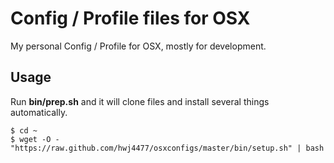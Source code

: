 # Config / Profile files for OSX
My personal Config / Profile for OSX, mostly for development.


## Usage ##
Run **bin/prep.sh** and it will clone files and install several things automatically.

```
$ cd ~
$ wget -O - "https://raw.github.com/hwj4477/osxconfigs/master/bin/setup.sh" | bash
```
